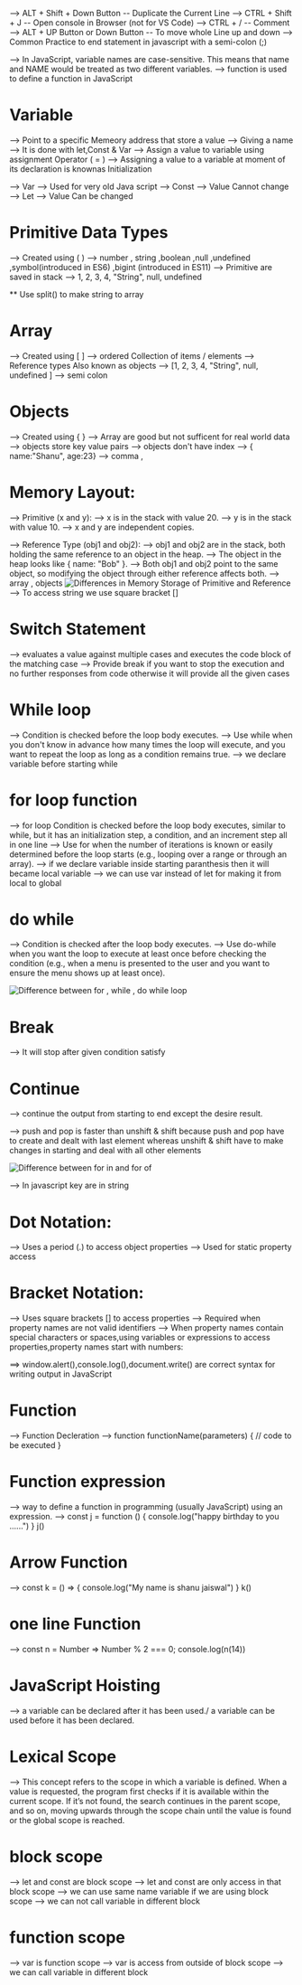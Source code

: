--> ALT + Shift + Down Button -- Duplicate the Current Line 
--> CTRL + Shift + J -- Open console in Browser (not for VS Code)
--> CTRL + / -- Comment 
--> ALT + UP Button or Down Button -- To move whole Line up and down 
--> Common Practice to end statement in javascript with a semi-colon (;)

--> In JavaScript, variable names are case-sensitive. This means that name and NAME would be treated as two different variables.
--> function is used to define a function in JavaScript

#  Variable 
--> Point to a specific Memeory address that store a value 
--> Giving a name 
--> It is done with let,Const & Var 
--> Assign a value to variable using assignment Operator ( = )
--> Assigning a value to a variable at moment of its declaration is knownas Initialization 

-->  Var --> Used for very old Java script 
-->  Const --> Value Cannot change 
-->  Let --> Value Can be changed 

#  Primitive Data Types 
--> Created using ( )
--> number , string ,boolean ,null ,undefined ,symbol(introduced in ES6) ,bigint (introduced in ES11)
--> Primitive are saved in stack 
--> 1, 2, 3, 4, "String", null, undefined

** Use split() to make string to array 

#  Array 
--> Created using [ ]
--> ordered Collection of items / elements 
--> Reference types Also known as objects 
--> [1, 2, 3, 4, "String", null, undefined ]
--> semi colon 

#  Objects
--> Created using { }
--> Array are good but not sufficent for real world data 
--> objects store key value pairs 
--> objects don't have index
--> { name:"Shanu", age:23}
--> comma ,


#  Memory Layout:
--> Primitive (x and y):
--> x is in the stack with value 20.
--> y is in the stack with value 10.
--> x and y are independent copies.

--> Reference Type (obj1 and obj2):
--> obj1 and obj2 are in the stack, both holding the same reference to an object in the heap.
--> The object in the heap looks like { name: "Bob" }.
--> Both obj1 and obj2 point to the same object, so modifying the object through either reference affects both.
--> array , objects
![Differences in Memory Storage of Primitive and Reference](image-1.png)
--> To access string we use square bracket []

#  Switch Statement
--> evaluates a value against multiple cases and executes the code block of the matching case
--> Provide break if you want to stop the execution and no further responses from code otherwise it will provide all the given cases 

#  While loop
--> Condition is checked before the loop body executes.
--> Use while when you don't know in advance how many times the loop will execute, and you want to repeat the loop as long as a condition remains true.
--> we declare variable before starting while 

#  for loop function 
--> for loop Condition is checked before the loop body executes, similar to while, but it has an initialization step, a condition, and an increment step all in one line
--> Use for when the number of iterations is known or easily determined before the loop starts (e.g., looping over a range or through an array).
--> if we declare variable inside starting   paranthesis then it will became local variable 
--> we can use var instead of let for making it from local to global 

#  do while 
--> Condition is checked after the loop body executes.
--> Use do-while when you want the loop to execute at least once before checking the condition (e.g., when a menu is presented to the user and you want to ensure the menu shows up at least once).
 
![Difference between for , while , do while loop ](image.png)

#  Break 
--> It will stop after given condition satisfy 

#  Continue 
--> continue the  output from starting to end except the desire result.

--> push and pop is faster than unshift & shift because push and pop have to create and dealt with last element whereas unshift & shift have to make changes in starting and deal with all other elements 

![Difference between for in and for of](image-2.png)

--> In javascript key are in string 

#  Dot Notation:
--> Uses a period (.) to access object properties
--> Used for static property access

#  Bracket Notation:
--> Uses square brackets [] to access properties
--> Required when property names are not valid identifiers
--> When property names contain special characters or spaces,using variables or expressions to access properties,property names start with numbers:

==> window.alert(),console.log(),document.write() are correct syntax for writing output in JavaScript

#  Function 
--> Function Decleration 
--> function functionName(parameters) {
    // code to be executed
    }

# Function expression 
--> way to define a function in programming (usually JavaScript) using an expression.
--> const j = function () {
    console.log("happy birthday to you ......")
    }
    j()

# Arrow Function 
-->    const k = () => {
        console.log("My name is shanu jaiswal")
    }
    k()

# one line Function 
--> const n = Number => Number % 2 === 0;
    console.log(n(14))

#  JavaScript Hoisting
--> a variable can be declared after it has been used./ a variable can be used before it has been declared.

# Lexical Scope 
-–> This concept refers to the scope in which a variable is defined. When a value is requested, the program first checks if it is available within the current scope. If it’s not found, the search continues in the parent scope, and so on, moving upwards through the scope chain until the value is found or the global scope is reached.

# block scope 
--> let and const are block scope 
--> let and const are only access in that block scope 
--> we can use same name variable if we are using block scope
--> we can not call variable in different block 

# function scope
--> var is function scope 
--> var is access from outside of block scope 
--> we can call variable in different block 
